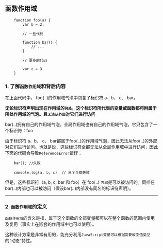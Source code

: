 ## 函数作用域

```
	function foo(a) {
		var b = 2;
		
		// 一些代码
		
		function bar() {
			// ...
		}
		
		// 更多的代码
		
		var c = 3
	}
```

### 1. 了解`函数作用域`和背后内容

在上面代码中， foo(..)的作用域气泡中包含了标识符 a、b、 c、 bar。

**无论标识符声明出现在作用域的`何处`，这个标识符所代表的变量或函数都将附属于所处作用域的气泡。且`无法从外部`对它们进行访问**

bar(..)拥有自己的作用域气泡。全局作用域也有自己的作用域气泡，它只包含了一个标识符：foo

由于标识符 a、b、 c、 bar都属于foo(..)的作用域气泡，因此无法从foo(..)的外部对它们进行访问。也就是说，这些标识符全都无法从全局作用域中进行访问，因此下面的代码会导致`ReferenceError`错误：

```
	bar(); //失败
	
	console.log(a, b, c)  // 三个全都失败
```

但是，这些标识符（a, b, c, bar 和 foo）在 foo(..) `内部`是可以被访问的。同样在 bar(..)内部也可以被访问（假设bar(..)内部没有同名的标识符声明）。

-------------------------------------------------

### 2. `函数作用域`的定义

`函数作用域`的含义是指，属于这个函数的全部变量都可以在整个函数的范围内使用及复用（事实上在嵌套的作用域中也可以使用）。

这种设计方案是非常有用的，能充分利用`JavaScript变量可以根据需要改变值类型`的“动态”特性。

